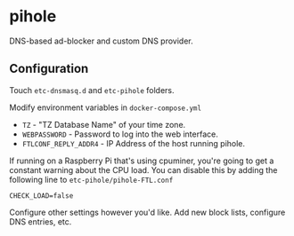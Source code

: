 # pihole

DNS-based ad-blocker and custom DNS provider.

## Configuration

Touch `etc-dnsmasq.d` and `etc-pihole` folders.

Modify environment variables in `docker-compose.yml`

- `TZ` - "TZ Database Name" of your time zone.
- `WEBPASSWORD` - Password to log into the web interface.
- `FTLCONF_REPLY_ADDR4` - IP Address of the host running pihole.

If running on a Raspberry Pi that's using cpuminer, you're going to get a
constant warning about the CPU load. You can disable this by adding the
following line to `etc-pihole/pihole-FTL.conf`

```text
CHECK_LOAD=false
```

Configure other settings however you'd like. Add new block lists, configure DNS
entries, etc.
